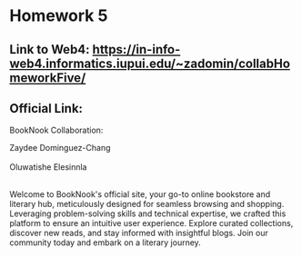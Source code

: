 # Homework 5

## Link to Web4: https://in-info-web4.informatics.iupui.edu/~zadomin/collabHomeworkFive/
## Official Link: 

BookNook Collaboration: 

Zaydee Dominguez-Chang <br> <br>
Oluwatishe Elesinnla <br> <br>

Welcome to BookNook's official site, your go-to online bookstore and literary hub, meticulously designed for seamless browsing and shopping. Leveraging problem-solving skills and technical expertise, we crafted this platform to ensure an intuitive user experience. Explore curated collections, discover new reads, and stay informed with insightful blogs. Join our community today and embark on a literary journey.
